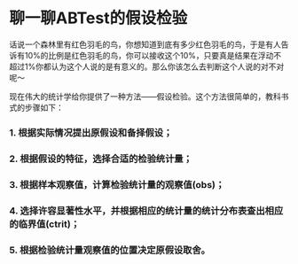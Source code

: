 聊一聊ABTest的假设检验
======
  话说一个森林里有红色羽毛的鸟，你想知道到底有多少红色羽毛的鸟，于是有人告诉有10%的比例是红色羽毛的鸟，你可以接收这个10%，只要真是结果在浮动不超过1%你都认为这个人说的是有意义的。那么你该怎么去判断这个人说的对不对呢～  
  
  现在伟大的统计学给你提供了一种方法——假设检验。这个方法很简单的，教科书式的步骤如下：  
  ### 1. 根据实际情况提出原假设和备择假设；  
  ### 2. 根据假设的特征，选择合适的检验统计量；
  ### 3. 根据样本观察值，计算检验统计量的观察值(obs)；
  ### 4. 选择许容显著性水平，并根据相应的统计量的统计分布表查出相应的临界值(ctrit)；
  ### 5. 根据检验统计量观察值的位置决定原假设取舍。
